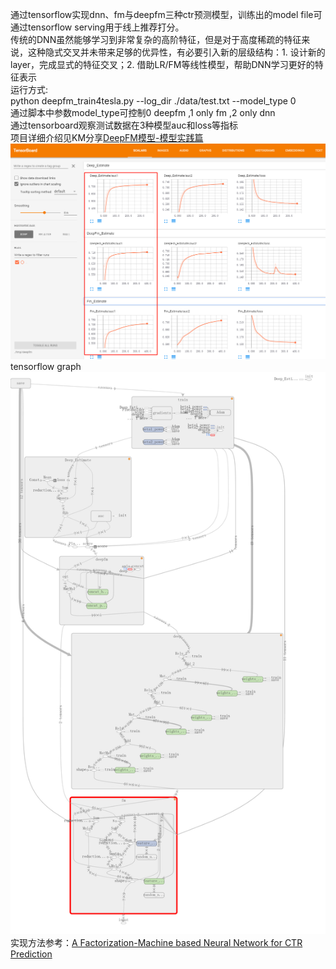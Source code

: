 通过tensorflow实现dnn、fm与deepfm三种ctr预测模型，训练出的model file可通过tensorflow serving用于线上推荐打分。
<br>传统的DNN虽然能够学习到非常复杂的高阶特征，但是对于高度稀疏的特征来说，这种隐式交叉并未带来足够的优异性，有必要引入新的层级结构：1. 设计新的layer，完成显式的特征交叉；2. 借助LR/FM等线性模型，帮助DNN学习更好的特征表示
<br>运行方式:
<br>python deepfm_train4tesla.py  --log_dir ./data/test.txt --model_type 0
<br>通过脚本中参数model_type可控制0 deepfm ,1 only fm ,2 only dnn
<br>通过tensorboard观察测试数据在3种模型auc和loss等指标
<br>项目详细介绍见KM分享[DeepFM模型-模型实践篇](http://km.oa.com/articles/view/356062)
![](img/20180211151217.png)
<br>tensorflow graph
![](img/graph2deepfm.png)
<br>实现方法参考：[A Factorization-Machine based Neural Network for CTR Prediction](https://arxiv.org/abs/1703.04247)